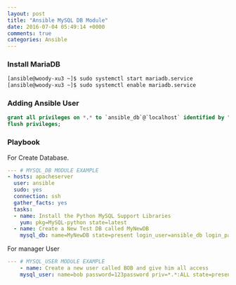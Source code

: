 ```yaml
---
layout: post
title: "Ansible MySQL DB Module"
date: 2016-07-04 05:49:14 +0000
comments: true
categories: Ansible 
---
```


### Install MariaDB

``` bash
[ansible@woody-xu3 ~]$ sudo systemctl start mariadb.service 
[ansible@woody-xu3 ~]$ sudo systemctl enable mariadb.service 
```

### Adding Ansible User
``` sql
grant all privileges on *.* to `ansible_db`@`localhost` identified by "123456";
flush privileges;
```

### Playbook
For Create Database.

``` yaml
--- # MYSQL_DB MODULE EXAMPLE
- hosts: apacheserver
  user: ansible
  sudo: yes
  connection: ssh
  gather_facts: yes
  tasks:
  - name: Install the Python MySQL Support Libraries
    yum: pkg=MySQL-python state=latest
  - name: Create a New Test DB called MyNewDB
    mysql_db: name=MyNewDB state=present login_user=ansible_db login_password=123456
```

For manager User
``` yaml
--- # MYSQL_USER MODULE EXAMPLE
    - name: Create a new user called BOB and give him all access
    mysql_user: name=bob password=123password priv=*.*:ALL state=present login_user=ansible_db login_password=123456
```